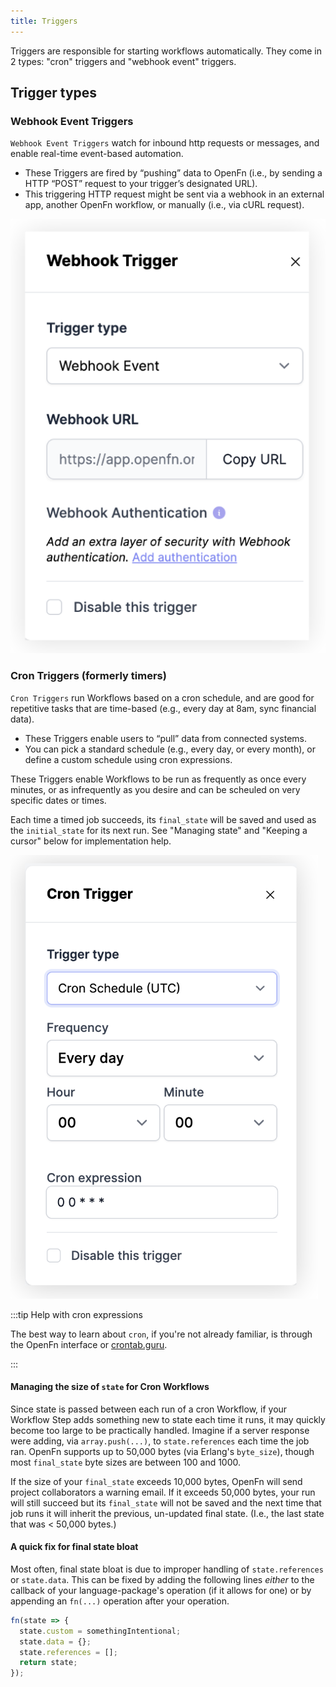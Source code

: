 ```yaml
---
title: Triggers
---
```


Triggers are responsible for starting workflows automatically. They come in 2
types: "cron" triggers and "webhook event" triggers.

## Trigger types

### Webhook Event Triggers

`Webhook Event Triggers` watch for inbound http requests or messages, and enable
real-time event-based automation.

- These Triggers are fired by “pushing” data to OpenFn (i.e., by sending a HTTP
  “POST” request to your trigger’s designated URL).
- This triggering HTTP request might be sent via a webhook in an external app,
  another OpenFn workflow, or manually (i.e., via cURL request).

![Webhook Trigger](/img/webhook_trigger.png)

### Cron Triggers (formerly timers)

`Cron Triggers` run Workflows based on a cron schedule, and are good for repetitive tasks that are time-based (e.g., every day at 8am, sync financial data). 
- These Triggers enable users to “pull” data from connected systems.
- You can pick a standard schedule (e.g., every day, or every month), or define a custom schedule using cron expressions. 

These Triggers enable Workflows to be run as frequently as
once every minutes, or as infrequently as you desire and can be scheuled on very
specific dates or times. 

Each time a timed job succeeds, its `final_state` will
be saved and used as the `initial_state` for its next run. See "Managing state"
and "Keeping a cursor" below for implementation help.

![Cron Trigger](/img/cron_trigger.png)

:::tip Help with cron expressions

The best way to learn about `cron`, if you're not already familiar, is through
the OpenFn interface or
<a href="https://crontab.guru" target="_blank">crontab.guru</a>.

:::

#### Managing the size of `state` for Cron Workflows

Since state is passed between each run of a cron Workflow, if your Workflow Step adds
something new to state each time it runs, it may quickly become too large to be
practically handled. Imagine if a server response were adding, via
`array.push(...)`, to `state.references` each time the job ran. OpenFn supports
up to 50,000 bytes (via Erlang's `byte_size`), though most `final_state` byte
sizes are between 100 and 1000.

If the size of your `final_state` exceeds 10,000 bytes, OpenFn will send project
collaborators a warning email. If it exceeds 50,000 bytes, your run will still
succeed but its `final_state` will not be saved and the next time that job runs
it will inherit the previous, un-updated final state. (I.e., the last state that
was < 50,000 bytes.)

#### A quick fix for final state bloat

Most often, final state bloat is due to improper handling of `state.references`
or `state.data`. This can be fixed by adding the following lines _either_ to the
callback of your language-package's operation (if it allows for one) or by
appending an `fn(...)` operation after your operation.

```js
fn(state => {
  state.custom = somethingIntentional;
  state.data = {};
  state.references = [];
  return state;
});
```

